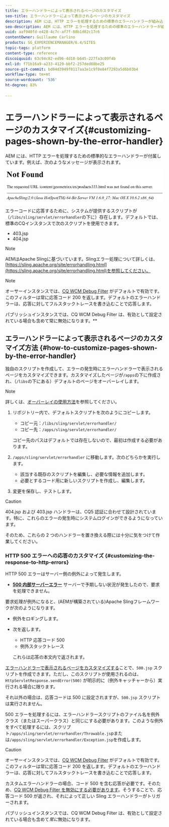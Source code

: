 ```yaml
---
title: エラーハンドラーによって表示されるページのカスタマイズ
seo-title: エラーハンドラーによって表示されるページのカスタマイズ
description: AEM には、HTTP エラーを処理するための標準のエラーハンドラーが組み込まれています
seo-description: AEM には、HTTP エラーを処理するための標準のエラーハンドラーが組み込まれています
uuid: aaf940fd-e428-4c7c-af7f-88b1d02c17c6
contentOwner: Guillaume Carlino
products: SG_EXPERIENCEMANAGER/6.4/SITES
topic-tags: platform
content-type: reference
discoiquuid: 63c94c82-ed96-4d10-b645-227fa3c09f4b
exl-id: f71b16a9-a233-4129-bbf2-257ded88be25
source-git-commit: bd94d3949f0117aa3e1c9f0e84f7293a5d6b03b4
workflow-type: tm+mt
source-wordcount: '536'
ht-degree: 83%

---
```


# エラーハンドラーによって表示されるページのカスタマイズ{#customizing-pages-shown-by-the-error-handler}

AEM には、HTTP エラーを処理するための標準的なエラーハンドラーが付属しています。例えば、次のようなメッセージが表示されます。

![chlimage_1-67](assets/chlimage_1-67.png)

エラーコードに応答するために、システムが提供するスクリプトが（`/libs/sling/servlet/errorhandler`の下に）存在します。デフォルトでは、標準のCQインスタンスで次のスクリプトを使用できます。

* 403.jsp
* 404.jsp

>[!NOTE]
>
>AEMはApache Slingに基づいています。Slingエラー処理について詳しくは、 [https://sling.apache.org/site/errorhandling.html](https://sling.apache.org/site/errorhandling.html)を参照してください。

>[!NOTE]
>
>オーサーインスタンスでは、[CQ WCM Debug Filter](/help/sites-deploying/osgi-configuration-settings.md) がデフォルトで有効です。このフィルターは常に応答コード 200 を返します。デフォルトのエラーハンドラーは、応答に対してフルスタックトレースを書き込むことで応答します。
>
>パブリッシュインスタンスでは、CQ WCM Debug Filter は、有効として設定されている場合も含めて常に無効になります。**

## エラーハンドラーによって表示されるページのカスタマイズ方法  {#how-to-customize-pages-shown-by-the-error-handler}

独自のスクリプトを作成して、エラーの発生時にエラーハンドラーで表示されるページをカスタマイズできます。カスタマイズしたページが`/apps`の下に作成され、（`/libs`の下にある）デフォルトのページをオーバーレイします。

>[!NOTE]
>
>詳しくは、[オーバーレイの使用方法](/help/sites-developing/overlays.md)を参照してください。

1. リポジトリー内で、デフォルトスクリプトを次のようにコピーします。

   * コピー元：`/libs/sling/servlet/errorhandler/`
   * コピー先：`/apps/sling/servlet/errorhandler/`

   コピー先のパスはデフォルトでは存在しないので、最初は作成する必要があります。

1. `/apps/sling/servlet/errorhandler` に移動します。次のどちらかを実行します。

   * 該当する既存のスクリプトを編集し、必要な情報を追加します。
   * 必要とするコード用に新しいスクリプトを作成し、編集します。

1. 変更を保存し、テストします。

>[!CAUTION]
>
>404.jsp および 403.jsp ハンドラーは、CQ5 認証に合わせて設計されています。特に、これらのエラーの発生時にシステムログインができるようになっています。
>
>そのため、これらの 2 つのハンドラーを置き換える際には十分に気をつけて作業してください。

### HTTP 500 エラーへの応答のカスタマイズ {#customizing-the-response-to-http-errors}

HTTP 500 エラーはサーバー側の例外によって発生します。

* **[500 内部サーバーエラー](https://www.w3.org/Protocols/rfc2616/rfc2616-sec10.html)**
サーバーで予期しない状況が発生したので、要求を処理できません。

要求処理が例外になると、(AEMが構築されている)Apache Slingフレームワークが次のようになります。

* 例外をロギングします。
* 次を返します。

   * HTTP 応答コード 500
   * 例外スタックトレース

   これらは応答の本文内で返されます。

[エラーハンドラーで表示されるページをカスタマイズする](#how-to-customize-pages-shown-by-the-error-handler)ことで、`500.jsp` スクリプトを作成できます。ただし、このスクリプトが使用されるのは、`HttpServletResponse.sendError(500)` が明示的に（例外キャッチャーから）実行される場合に限ります。

それ以外の場合は、応答コードは 500 に設定されますが、`500.jsp` スクリプトは実行されません。

500 エラーを処理するには、エラーハンドラースクリプトのファイル名を例外クラス（またはスーパークラス）と同じにする必要があります。このような例外をすべて処理するには、スクリプト`/apps/sling/servlet/errorhandler/Throwable.js`pまたは`/apps/sling/servlet/errorhandler/Exception.jsp`を作成します。

>[!CAUTION]
>
>オーサーインスタンスでは、[CQ WCM Debug Filter](/help/sites-deploying/osgi-configuration-settings.md) がデフォルトで有効です。このフィルターは常に応答コード 200 を返します。デフォルトのエラーハンドラーは、応答に対してフルスタックトレースを書き込むことで応答します。
>
>カスタムエラーハンドラーの場合、コード 500 を含む応答が必要です。そのため、[CQ WCM Debug Filter を無効にする必要があります](/help/sites-deploying/osgi-configuration-settings.md)。そうすることで、応答コード 500 が返され、それによって正しい Sling エラーハンドラーがトリガーされます。
>
>パブリッシュインスタンスでは、CQ WCM Debug Filter は、有効として設定されている場合も含めて&#x200B;*常に*&#x200B;無効になります。
